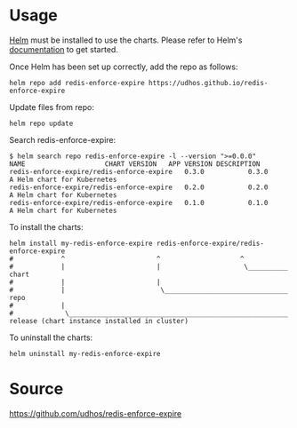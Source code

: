# Usage

[Helm](https://helm.sh) must be installed to use the charts.  Please refer to
Helm's [documentation](https://helm.sh/docs) to get started.

Once Helm has been set up correctly, add the repo as follows:

    helm repo add redis-enforce-expire https://udhos.github.io/redis-enforce-expire

Update files from repo:

    helm repo update

Search redis-enforce-expire:

    $ helm search repo redis-enforce-expire -l --version ">=0.0.0"
    NAME                 	CHART VERSION	APP VERSION	DESCRIPTION
    redis-enforce-expire/redis-enforce-expire	0.3.0        	0.3.0      	A Helm chart for Kubernetes
    redis-enforce-expire/redis-enforce-expire	0.2.0        	0.2.0      	A Helm chart for Kubernetes
    redis-enforce-expire/redis-enforce-expire	0.1.0        	0.1.0      	A Helm chart for Kubernetes

To install the charts:

    helm install my-redis-enforce-expire redis-enforce-expire/redis-enforce-expire
    #            ^                       ^                    ^
    #            |                       |                     \__________ chart
    #            |                       |
    #            |                        \_______________________________ repo
    #            |
    #             \_______________________________________________________ release (chart instance installed in cluster)

To uninstall the charts:

    helm uninstall my-redis-enforce-expire

# Source

<https://github.com/udhos/redis-enforce-expire>
